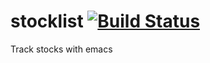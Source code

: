 # stocklist [![Build Status](https://travis-ci.org/Fuco1/stocklist.svg?branch=master)](https://travis-ci.org/Fuco1/stocklist)

Track stocks with emacs
